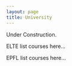 ```yaml
---
layout: page
title: University
---
```


Under Construction.

ELTE
list courses here...

EPFL
list courses here...
